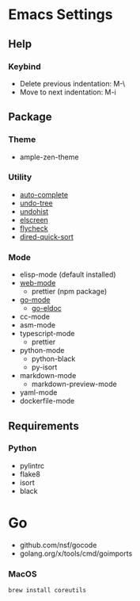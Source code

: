 # Emacs Settings

## Help

### Keybind
- Delete previous indentation: M-\
- Move to next indentation: M-i

## Package

### Theme
- ample-zen-theme

### Utility
- [auto-complete](https://github.com/auto-complete/auto-complete)
- [undo-tree](https://github.com/apchamberlain/undo-tree.el)
- [undohist](https://github.com/emacsorphanage/undohist)
- [elscreen](https://github.com/knu/elscreen)
- [flycheck](https://github.com/flycheck/flycheck)
- [dired-quick-sort](https://gitlab.com/xuhdev/dired-quick-sort)

### Mode
- elisp-mode (default installed)
- [web-mode](https://web-mode.org/)
  - prettier (npm package)
- [go-mode](https://github.com/dominikh/go-mode.el)
  - [go-eldoc](https://github.com/emacsorphanage/go-eldoc)
- cc-mode
- asm-mode
- typescript-mode
  - prettier
- python-mode
  - python-black
  - py-isort
- markdown-mode
  - markdown-preview-mode
- yaml-mode
- dockerfile-mode

## Requirements

### Python
- pylintrc
- flake8
- isort
- black

# Go
- github.com/nsf/gocode
- golang.org/x/tools/cmd/goimports

### MacOS

```
brew install coreutils
```
